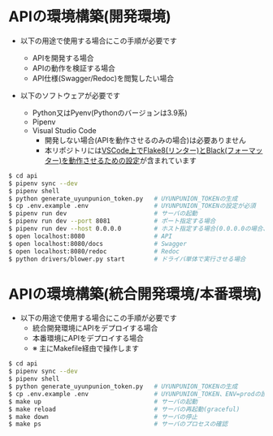 # APIの環境構築(開発環境)

- 以下の用途で使用する場合にこの手順が必要です
    - APIを開発する場合
    - APIの動作を検証する場合
    - API仕様(Swagger/Redoc)を閲覧したい場合

- 以下のソフトウェアが必要です
    - Python又はPyenv(Pythonのバージョンは3.9系)
    - Pipenv
    - Visual Studio Code
        - 開発しない場合(APIを動作させるのみの場合)は必要ありません
        - 本リポジトリには[VSCode上でFlake8(リンター)とBlack(フォーマッター)を動作させるための設定](./.vscode/settings.json)が含まれています

```bash
$ cd api
$ pipenv sync --dev
$ pipenv shell
$ python generate_uyunpunion_token.py   # UYUNPUNION_TOKENの生成
$ cp .env.example .env                  # UYUNPUNION_TOKENの設定が必須
$ pipenv run dev                        # サーバの起動
$ pipenv run dev --port 8081            # ポート指定する場合
$ pipenv run dev --host 0.0.0.0         # ホスト指定する場合(0.0.0.0の場合、プライベートIPでのアクセスが可能となる)
$ open localhost:8080                   # API
$ open localhost:8080/docs              # Swagger
$ open localhost:8080/redoc             # Redoc
$ python drivers/blower.py start        # ドライバ単体で実行させる場合
```

# APIの環境構築(統合開発環境/本番環境)

- 以下の用途で使用する場合にこの手順が必要です
    - 統合開発環境にAPIをデプロイする場合
    - 本番環境にAPIをデプロイする場合
    - ※ 主にMakefile経由で操作します

```bash
$ cd api
$ pipenv sync --dev
$ pipenv shell
$ python generate_uyunpunion_token.py   # UYUNPUNION_TOKENの生成
$ cp .env.example .env                  # UYUNPUNION_TOKEN、ENV=prodの設定が必須
$ make up                               # サーバの起動
$ make reload                           # サーバの再起動(graceful)
$ make down                             # サーバの停止
$ make ps                               # サーバのプロセスの確認
```
